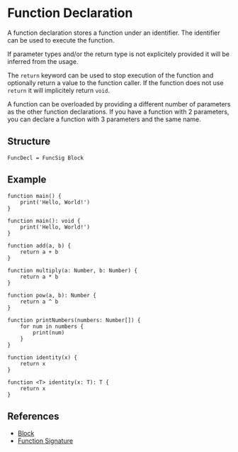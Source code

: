 # Function Declaration

A function declaration stores a function under an identifier. The identifier can be used to execute the function.

If parameter types and/or the return type is not explicitely provided it will be inferred from the usage.

The `return` keyword can be used to stop execution of the function and optionally return a value to the function caller. If the function does not use `return` it will implicitely return `void`.

A function can be overloaded by providing a different number of parameters as the other function declarations. If you have a function with 2 parameters, you can declare a function with 3 parameters and the same name.

## Structure

```grammar
FuncDecl = FuncSig Block
```

## Example

```syntek
function main() {
	print('Hello, World!')
}

function main(): void {
	print('Hello, World!')
}

function add(a, b) {
	return a + b
}

function multiply(a: Number, b: Number) {
	return a * b
}

function pow(a, b): Number {
	return a ^ b
}

function printNumbers(numbers: Number[]) {
	for num in numbers {
		print(num)
	}
}

function identity(x) {
	return x
}

function <T> identity(x: T): T {
	return x
}
```

## References

- [Block](/spec/grammar/syntactic/#block)
- [Function Signature](/spec/grammar/syntactic/#function-signature)
